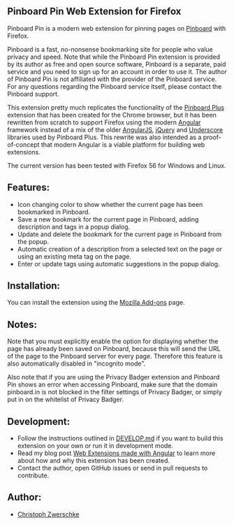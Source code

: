 Pinboard Pin Web Extension for Firefox
--------------------------------------

Pinboard Pin is a modern web extension for pinning pages on [Pinboard](https://pinboard.in) with Firefox.

Pinboard is a fast, no-nonsense bookmarking site for people who value privacy and speed. Note that while the Pinboard Pin extension is provided by its author as free and open source software, Pinboard is a separate, paid service and you need to sign up for an account in order to use it. The author of Pinboard Pin is not affiliated with the provider of the Pinboard service. For any questions regarding the Pinboard service itself, please contact the Pinboard support.

This extension pretty much replicates the functionality of the [Pinboard Plus](https://github.com/clvrobj/Pinboard-Plus) extension that has been created for the Chrome browser, but it has been rewritten from scratch to support Firefox using the modern [Angular](https://angular.io/) framework instead of a mix of the older [AngularJS](https://angularjs.org/), [jQuery](https://jquery.com/) and [Underscore](http://underscorejs.org/) libraries used by Pinboard Plus. This rewrite was also intended as a proof-of-concept that modern Angular is a viable platform for building web extensions.

The current version has been tested with Firefox 56 for Windows and Linux.

Features:
---------

* Icon changing color to show whether the current page has been bookmarked in Pinboard.
* Save a new bookmark for the current page in Pinboard, adding description and tags in a popup dialog.
* Update and delete the bookmark for the current page in Pinboard from the popup.
* Automatic creation of a description from a selected text on the page or using an existing meta tag on the page.
* Enter or update tags using automatic suggestions in the popup dialog.

Installation:
-------------

You can install the extension using the [Mozilla Add-ons](https://addons.mozilla.org/de/firefox/addon/pinboard-pin/) page.

Notes:
------

Note that you must explicitly enable the option for displaying whether the page has already been saved on Pinboard, because this will send the URL of the page to the Pinboard server for every page. Therefore this feature is also automatically disabled in "incognito mode".

Also note that if you are using the Privacy Badger extension and Pinboard Pin shows an error when accessing Pinboard, make sure that the domain pinboard.in is not blocked in the filter settings of Privacy Badger, or simply put in on the whitelist of Privacy Badger.

Development:
------------

- Follow the instructions outlined in [DEVELOP.md](https://github.com/cito/Pinboard-Pin/blob/master/DEVELOP.md) if you want to build this extension on your own or run it in development mode.
- Read my blog post [Web Extensions made with Angular](https://cito.github.io/blog/web-ext-with-angular/) to learn more about how and why this extension has been created.
- Contact the author, open GitHub issues or send in pull requests to contribute.

Author:
-------

- [Christoph Zwerschke](https://github.com/cito)
